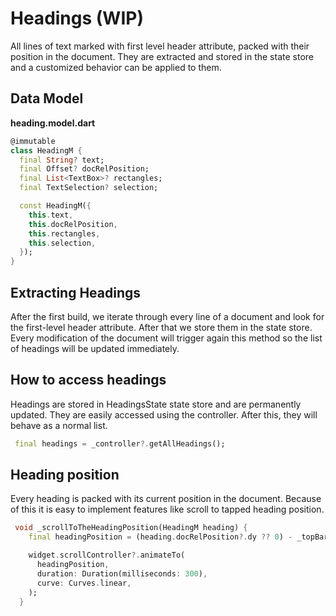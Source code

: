 # Headings (WIP)
All lines of text marked with first level header attribute, packed with their position in the document. They are extracted and stored in the state store and a customized behavior can be applied to them.
 
## Data Model
**heading.model.dart**
```dart
@immutable
class HeadingM {
  final String? text;
  final Offset? docRelPosition;
  final List<TextBox>? rectangles;
  final TextSelection? selection;

  const HeadingM({
    this.text,
    this.docRelPosition,
    this.rectangles,
    this.selection,
  });
}
```

## Extracting Headings
After the first build, we iterate through every line of a document and look for the first-level header attribute. After that we store them in the state store. Every modification of the document will trigger again this method so the list of headings will be updated immediately.

## How to access headings
Headings are stored in HeadingsState state store and are permanently updated. They are easily accessed using the controller. After this, they will behave as a normal list.

```dart
 final headings = _controller?.getAllHeadings();
```

## Heading position
Every heading is packed with its current position in the document. Because of this it is easy to implement features like scroll to tapped heading position.

```dart
 void _scrollToTheHeadingPosition(HeadingM heading) {
    final headingPosition = (heading.docRelPosition?.dy ?? 0) - _topBarOffset;

    widget.scrollController?.animateTo(
      headingPosition,
      duration: Duration(milliseconds: 300),
      curve: Curves.linear,
    );
  }
```

